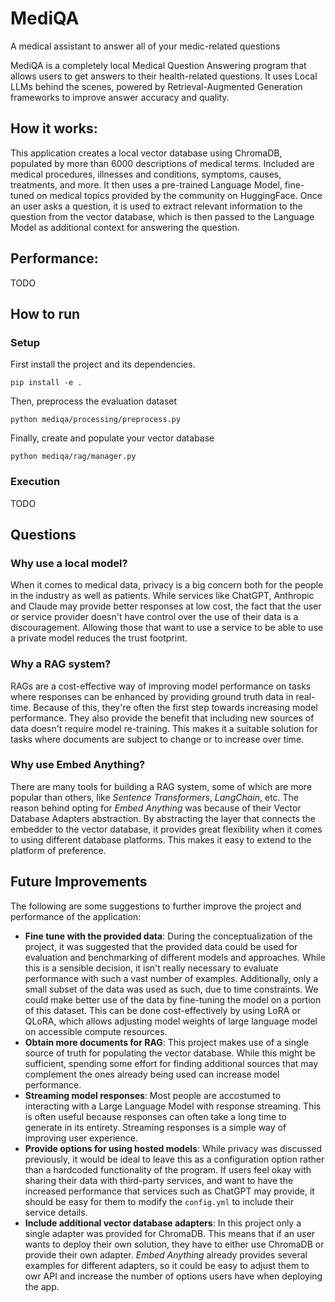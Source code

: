 # MediQA
A medical assistant to answer all of your medic-related questions

MediQA is a completely local Medical Question Answering program that allows users to get answers to their health-related questions. It uses Local LLMs behind the scenes, powered by Retrieval-Augmented Generation frameworks to improve answer accuracy and quality. 

## How it works:
This application creates a local vector database using ChromaDB, populated by more than 6000 descriptions of medical terms. Included are medical procedures, illnesses and conditions, symptoms, causes, treatments, and more. It then uses a pre-trained Language Model, fine-tuned on medical topics provided by the community on HuggingFace. Once an user asks a question, it is used to extract relevant information to the question from the vector database, which is then passed to the Language Model as additional context for answering the question.

## Performance:
TODO

## How to run


### Setup
First install the project and its dependencies.
```
pip install -e .
```

Then, preprocess the evaluation dataset
```
python mediqa/processing/preprocess.py
```

Finally, create and populate your vector database
```
python mediqa/rag/manager.py
```

### Execution
TODO


## Questions
### Why use a local model?
When it comes to medical data, privacy is a big concern both for the people in the industry as well as patients. While services like ChatGPT, Anthropic and Claude may provide better responses at low cost, the fact that the user or service provider doesn't have control over the use of their data is a discouragement. Allowing those that want to use a service to be able to use a private model reduces the trust footprint.

### Why a RAG system?
RAGs are a cost-effective way of improving model performance on tasks where responses can be enhanced by providing ground truth data in real-time. Because of this, they're often the first step towards increasing model performance. They also provide the benefit that including new sources of data doesn't require model re-training. This makes it a suitable solution for tasks where documents are subject to change or to increase over time.

### Why use Embed Anything?
There are many tools for building a RAG system, some of which are more popular than others, like *Sentence Transformers*, *LangChain*, etc. The reason behind opting for *Embed Anything* was because of their Vector Database Adapters abstraction. By abstracting the layer that connects the embedder to the vector database, it provides great flexibility when it comes to using different database platforms. This makes it easy to extend to the platform of preference. 

## Future Improvements
The following are some suggestions to further improve the project and performance of the application:
- **Fine tune with the provided data**: During the conceptualization of the project, it was suggested that the provided data could be used for evaluation and benchmarking of different models and approaches. While this is a sensible decision, it isn't really necessary to evaluate performance with such a vast number of examples. Additionally, only a small subset of the data was used as such, due to time constraints. We could make better use of the data by fine-tuning the model on a portion of this dataset. This can be done cost-effectively by using LoRA or QLoRA, which allows adjusting model weights of large language model on accessible compute resources. 
- **Obtain more documents for RAG**: This project makes use of a single source of truth for populating the vector database. While this might be sufficient, spending some effort for finding additional sources that may complement the ones already being used can increase model performance.
- **Streaming model responses**: Most people are accostumed to interacting with a Large Language Model with response streaming. This is often useful because responses can often take a long time to generate in its entirety. Streaming responses is a simple way of improving user experience.
- **Provide options for using hosted models**: While privacy was discussed previously, it would be ideal to leave this as a configuration option rather than a hardcoded functionality of the program. If users feel okay with sharing their data with third-party services, and want to have the increased performance that services such as ChatGPT may provide, it should be easy for them to modify the `config.yml` to include their service details.
- **Include additional vector database adapters**: In this project only a single adapter was provided for ChromaDB. This means that if an user wants to deploy their own solution, they have to either use ChromaDB or provide their own adapter. *Embed Anything* already provides several examples for different adapters, so it could be easy to adjust them to owr API and increase the number of options users have when deploying the app.
